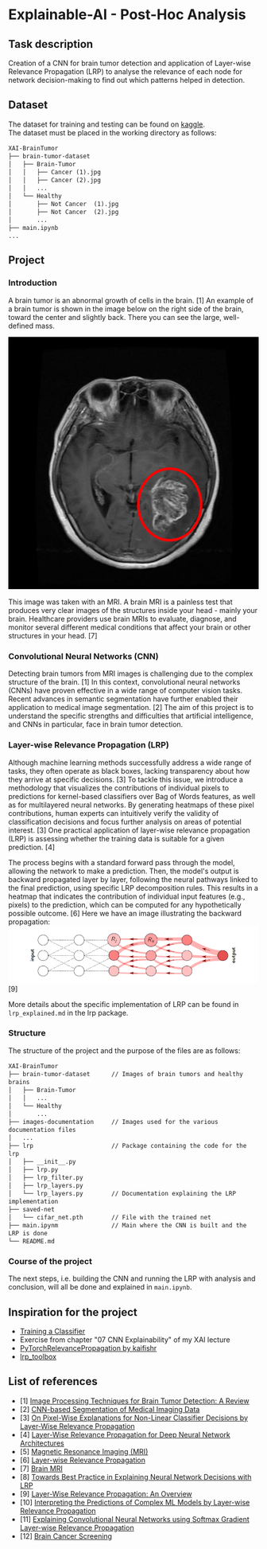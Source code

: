 # Explainable-AI - Post-Hoc Analysis

## Task description
Creation of a CNN for brain tumor detection and application of Layer-wise Relevance Propagation (LRP) to analyse the relevance of each node for network decision-making to find out which patterns helped in detection.

## Dataset
The dataset for training and testing can be found on [kaggle](https://www.kaggle.com/datasets/preetviradiya/brian-tumor-dataset?resource=download).\
The dataset must be placed in the working directory as follows:
```
XAI-BrainTumor
├── brain-tumor-dataset
│   ├── Brain-Tumor
│   │   ├── Cancer (1).jpg
│   │   ├── Cancer (2).jpg
│   │   ...
│   └── Healthy
│       ├── Not Cancer  (1).jpg
│       ├── Not Cancer  (2).jpg
│       ...
├── main.ipynb
...
```

## Project
### Introduction
A brain tumor is an abnormal growth of cells in the brain. [1] An example of a brain tumor is shown in the image below on the right side of the brain, toward the center and slightly back. There you can see the large, well-defined mass.

![brain tumor](images-documentation/brain_tumor_1.png "Brain Tumor")

This image was taken with an MRI. A brain MRI is a painless test that produces very clear images of the structures inside your head - mainly your brain. Healthcare providers use brain MRIs to evaluate, diagnose, and monitor several different medical conditions that affect your brain or other structures in your head. [7]

### Convolutional Neural Networks (CNN)
Detecting brain tumors from MRI images is challenging due to the complex structure of the brain. [1] In this context, convolutional neural networks (CNNs) have proven effective in a wide range of computer vision tasks. Recent advances in semantic segmentation have further enabled their application to medical image segmentation. [2] The aim of this project is to understand the specific strengths and difficulties that artificial intelligence, and CNNs in particular, face in brain tumor detection.

### Layer-wise Relevance Propagation (LRP)
Although machine learning methods successfully address a wide range of tasks, they often operate as black boxes, lacking transparency about how they arrive at specific decisions. [3] To tackle this issue, we introduce a methodology that visualizes the contributions of individual pixels to predictions for kernel-based classifiers over Bag of Words features, as well as for multilayered neural networks. By generating heatmaps of these pixel contributions, human experts can intuitively verify the validity of classification decisions and focus further analysis on areas of potential interest. [3] One practical application of layer-wise relevance propagation (LRP) is assessing whether the training data is suitable for a given prediction. [4]

The process begins with a standard forward pass through the model, allowing the network to make a prediction. Then, the model's output is backward propagated layer by layer, following the neural pathways linked to the final prediction, using specific LRP decomposition rules. This results in a heatmap that indicates the contribution of individual input features (e.g., pixels) to the prediction, which can be computed for any hypothetically possible outcome. [6] Here we have an image illustrating the backward propagation:\
![lrp procedure](images-documentation/lrp_procedure.png "LRP Procedure") [9]

More details about the specific implementation of LRP can be found in ``lrp_explained.md`` in the lrp package.

### Structure
The structure of the project and the purpose of the files are as follows: 
```
XAI-BrainTumor
├── brain-tumor-dataset      // Images of brain tumors and healthy brains
│   ├── Brain-Tumor
│   │   ...
│   └── Healthy
│       ...
├── images-documentation     // Images used for the various documentation files
│   ...
├── lrp                      // Package containing the code for the lrp    
│   ├── __init__.py
│   ├── lrp.py
│   ├── lrp_filter.py
│   ├── lrp_layers.py
│   └── lrp_layers.py        // Documentation explaining the LRP implementation
├── saved-net
│   └── cifar_net.pth        // File with the trained net
├── main.ipynm               // Main where the CNN is built and the LRP is done
└── README.md
```

### Course of the project
The next steps, i.e. building the CNN and running the LRP with analysis and conclusion, will all be done and explained in ``main.ipynb``.

## Inspiration for the project
* [Training a Classifier](https://pytorch.org/tutorials/beginner/blitz/cifar10_tutorial.html)
* Exercise from chapter "07 CNN Explainability" of my XAI lecture
* [PyTorchRelevancePropagation by kaifishr](https://github.com/kaifishr/PyTorchRelevancePropagation)
* [lrp_toolbox](https://github.com/sebastian-lapuschkin/lrp_toolbox)

## List of references
* [1] [Image Processing Techniques for Brain Tumor Detection: A Review](https://d1wqtxts1xzle7.cloudfront.net/40014067/IJETTCS-2015-10-01-7-libre.pdf?1447569226=&response-content-disposition=inline%3B+filename%3DImage_Processing_Techniques_for_Brain_Tu.pdf&Expires=1732787103&Signature=F2~tywWaIuTf0XXNDVScYlEQgee8b1217Rm8Zhw9KqWc9CGPjEsdJloSP0STUU~0wHc6HsjsBXQbYoBZUfHDFM~YTXkZJO3-pPNGkgJQIMmlraEcINHVU0O2mMRvzkGStvPzHw5cA3QfSuYolTAxsoITc~8hGCSgYibms8EWEIBuVuU6o53qdeCkKO8hEkdJ-l7KyuyLWzd1MAWF8vDmsr7lSY9pArTw248jMknpsnblIEFWkXjYQbatFyTKPDLCaP9dbLz33qm7oDj5UQfkEVzOIRYe1Z3KO48NLRnRpB~8y7ZsVeg488171NLvyt6rAckpjkyBCSEDN8fEjfph1A__&Key-Pair-Id=APKAJLOHF5GGSLRBV4ZA)
* [2] [CNN-based Segmentation of Medical Imaging Data](https://arxiv.org/abs/1701.03056)
* [3] [On Pixel-Wise Explanations for Non-Linear Classifier Decisions by Layer-Wise Relevance Propagation](https://journals.plos.org/plosone/article?id=10.1371/journal.pone.0130140)
* [4] [Layer-Wise Relevance Propagation for Deep Neural Network Architectures](https://link.springer.com/chapter/10.1007/978-981-10-0557-2_87)
* [5] [Magnetic Resonance Imaging (MRI)](https://stanfordhealthcare.org/medical-tests/m/mri.html)
* [6] [Layer-wise Relevance Propagation](https://www.hhi.fraunhofer.de/en/departments/ai/technologies-and-solutions/layer-wise-relevance-propagation.html)
* [7] [Brain MRI](https://my.clevelandclinic.org/health/diagnostics/22966-brain-mri)
* [8] [Towards Best Practice in Explaining Neural Network Decisions with LRP](https://ieeexplore.ieee.org/abstract/document/9206975?casa_token=4zn67b_jdRAAAAAA:2C8hjdI6kPFGolboHiq45EB_PbBqyYfaFzoOzrQ_rd0WnmeTphoSqHW8IJnRv6fZZp1Z3ec1OHDrIw)
* [9] [Layer-Wise Relevance Propagation: An Overview](https://link.springer.com/chapter/10.1007/978-3-030-28954-6_10)
* [10] [Interpreting the Predictions of Complex ML Models by Layer-wise Relevance Propagation](https://arxiv.org/abs/1611.08191)
* [11] [Explaining Convolutional Neural Networks using Softmax Gradient Layer-wise Relevance Propagation](https://ieeexplore.ieee.org/abstract/document/9022542?casa_token=Jr0_Y1q9KhwAAAAA:EE01aDSgMNfjraiSKvpdShpe8YDZ61Wnx8Hs8kTM7SIloiywQH9pBV_a_1vfFQVcj8yAtJl0nf_afw)
* [12] [Brain Cancer Screening](https://www.moffitt.org/cancers/brain-cancer/diagnosis/screening/)